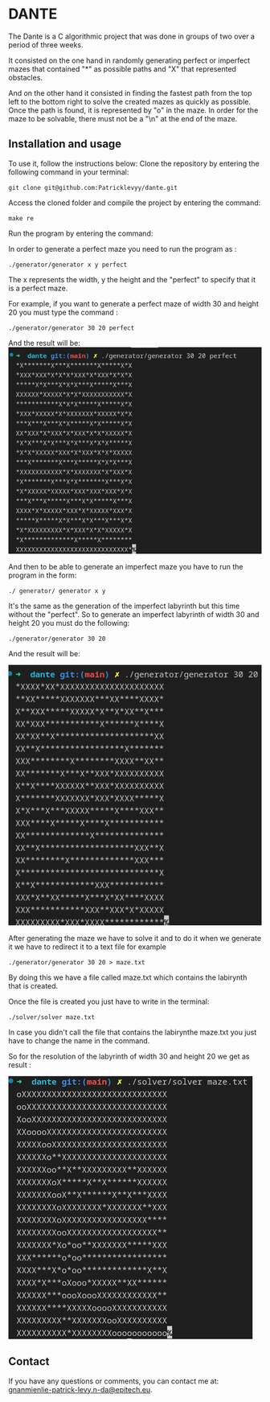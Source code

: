 # DANTE

The Dante is a C algorithmic project that was done in groups of two over a period of three weeks.

It consisted on the one hand in randomly generating perfect or imperfect mazes that contained "*" as possible paths and "X" that represented obstacles.

And on the other hand it consisted in finding the fastest path from the top left to the bottom right to solve the created mazes as quickly as possible. Once the path is found, it is represented by "o" in the maze. In order for the maze to be solvable, there must not be a "\n" at the end of the maze.

## Installation and usage

To use it, follow the instructions below: Clone the repository by entering the following command in your terminal:

    git clone git@github.com:Patricklevyy/dante.git

Access the cloned folder and compile the project by entering the command:

    make re

Run the program by entering the command:

In order to generate a perfect maze you need to run the program as :

    ./generator/generator x y perfect

The x represents the width, y the height and the "perfect" to specify that it is a perfect maze.

For example, if you want to generate a perfect maze of width 30 and height 20 you must type the command :

    ./generator/generator 30 20 perfect

And the result will be:
![perfect maze 30x20](./pictures/30x20_perfect.png)

And then to be able to generate an imperfect maze you have to run the program in the form:

    ./ generator/ generator x y

It's the same as the generation of the imperfect labyrinth but this time without the "perfect". So to generate an imperfect labyrinth of width 30 and height 20 you must do the following:

    ./generator/generator 30 20

And the result will be:

![imperfect maze 30x20](./pictures/30x20_imperfect.png)

After generating the maze we have to solve it and to do it when we generate it we have to redirect it to a text file for example

    ./generator/generator 30 20 > maze.txt

By doing this we have a file called maze.txt which contains the labirynth that is created.

Once the file is created you just have to write in the terminal:

    ./solver/solver maze.txt

In case you didn't call the file that contains the labirynthe maze.txt you just have to change the name in the command.

So for the resolution of the labyrinth of width 30 and height 20 we get as result :

![solver maze 30x20](./pictures/solve_maze.png)

## Contact

If you have any questions or comments, you can contact me at: gnanmienlie-patrick-levy.n-da@epitech.eu.